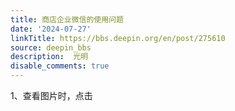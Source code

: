 ```yaml
---
title: 商店企业微信的使用问题
date: '2024-07-27'
linkTitle: https://bbs.deepin.org/en/post/275610
source: deepin_bbs
description:  光明 
disable_comments: true
---
```

1、查看图片时，点击
